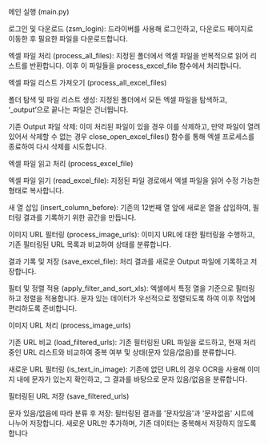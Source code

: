 메인 실행 (main.py)

로그인 및 다운로드 (zsm_login): 드라이버를 사용해 로그인하고, 다운로드 페이지로 이동한 후 필요한 파일을 다운로드합니다.

엑셀 파일 처리 (process_all_files): 지정된 폴더에서 엑셀 파일을 반복적으로 읽어 리스트를 반환합니다. 이후 이 파일들을 process_excel_file 함수에서 처리합니다.

엑셀 파일 리스트 가져오기 (process_all_excel_files)

폴더 탐색 및 파일 리스트 생성: 지정된 폴더에서 모든 엑셀 파일을 탐색하고, ‘_output’으로 끝나는 파일은 건너뜁니다.

기존 Output 파일 삭제: 이미 처리된 파일이 있을 경우 이를 삭제하고, 만약 파일이 열려 있어서 삭제할 수 없는 경우 close_open_excel_files() 함수를 통해 엑셀 프로세스를 종료하여 다시 삭제를 시도합니다.

엑셀 파일 읽고 처리 (process_excel_file)

엑셀 파일 읽기 (read_excel_file): 지정된 파일 경로에서 엑셀 파일을 읽어 수정 가능한 형태로 복사합니다.

새 열 삽입 (insert_column_before): 기존의 12번째 열 앞에 새로운 열을 삽입하여, 필터링 결과를 기록하기 위한 공간을 만듭니다.

이미지 URL 필터링 (process_image_urls): 이미지 URL에 대한 필터링을 수행하고, 기존 필터링된 URL 목록과 비교하여 상태를 분류합니다.

결과 기록 및 저장 (save_excel_file): 처리 결과를 새로운 Output 파일에 기록하고 저장합니다.

필터 및 정렬 적용 (apply_filter_and_sort_xls): 엑셀에서 특정 열을 기준으로 필터링하고 정렬을 적용합니다. 문자 있는 데이터가 우선적으로 정렬되도록 하여 이후 작업에 편리하도록 준비합니다.

이미지 URL 처리 (process_image_urls)

기존 URL 비교 (load_filtered_urls): 기존 필터링된 URL 파일을 로드하고, 현재 처리 중인 URL 리스트와 비교하여 중복 여부 및 상태(문자 있음/없음)를 분류합니다.

새로운 URL 필터링 (is_text_in_image): 기존에 없던 URL의 경우 OCR을 사용해 이미지 내에 문자가 있는지 확인하고, 그 결과를 바탕으로 문자 있음/없음을 분류합니다.

필터링된 URL 저장 (save_filtered_urls)

문자 있음/없음에 따라 분류 후 저장: 필터링된 결과를 '문자있음'과 '문자없음' 시트에 나누어 저장합니다. 새로운 URL만 추가하며, 기존 데이터는 중복해서 저장하지 않도록 합니다